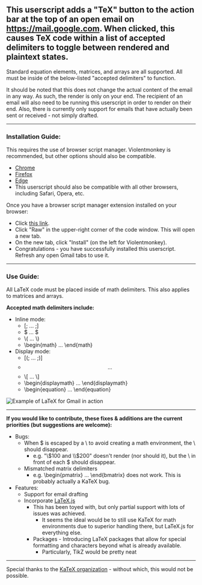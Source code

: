 ## This userscript adds a "TeX" button to the action bar at the top of an open email on https://mail.google.com. When clicked, this causes TeX code within a list of accepted delimiters to toggle between rendered and plaintext states.

Standard equation elements, matrices, and arrays are all supported. All must be inside of the below-listed "accepted delimiters" to function.

It should be noted that this does not change the actual content of the email in any way. As such, the render is only on your end. The recipient of an email will also need to be running this userscript in order to render on their end. Also, there is currently only support for emails that have actually been sent or received - not simply drafted.

---
### Installation Guide:

This requires the use of browser script manager. Violentmonkey is recommended, but other options should also be compatible.
* [Chrome](https://chromewebstore.google.com/detail/violentmonkey/jinjaccalgkegednnccohejagnlnfdag)
* [Firefox](https://addons.mozilla.org/en-US/firefox/addon/violentmonkey/)
* [Edge](https://microsoftedge.microsoft.com/addons/detail/violentmonkey/eeagobfjdenkkddmbclomhiblgggliao)
* This userscript should also be compatible with all other browsers, including Safari, Opera, etc.

Once you have a browser script manager extension installed on your browser:
* Click [this link](https://github.com/LoganJFisher/LaTeX-for-Gmail/blob/main/LaTeX-for-Gmail.user.js).
* Click "Raw" in the upper-right corner of the code window. This will open a new tab.
* On the new tab, click "Install" (on the left for Violentmonkey).
* Congratulations - you have successfully installed this userscript. Refresh any open Gmail tabs to use it.

---
### Use Guide:

All LaTeX code must be placed inside of math delimiters. This also applies to matrices and arrays.

**Accepted math delimiters include:**
* Inline mode:
  * [; ... ;]
  * $ ... $
  * \\( ... \\)
  * \begin{math} ... \end{math}
* Display mode:
  * [(; ... ;)]
  * $$ ... $$ 
  * \\[ ... \\]
  * \begin{displaymath} ... \end{displaymath}
  * \begin{equation} ... \end{equation}
 
 ![Example of LaTeX for Gmail in action](https://i.imgur.com/DSrchz7.png)
 
 ---

**If you would like to contribute, these fixes & additions are the current priorities (but suggestions are welcome):**
* Bugs:
  * When $ is escaped by a \ to avoid creating a math environment, the \ should disappear.
    * e.g. "\\$100 and \\$200" doesn't render (nor should it), but the \ in front of each $ should disappear.
  * Mismatched matrix delimiters
    * e.g. \begin{pmatrix} ... \end{bmatrix} does not work. This is probably actually a KaTeX bug.
* Features:
  * Support for email drafting
  * Incorporate [LaTeX.js](https://latex.js.org/)
    * This has been toyed with, but only partial support with lots of issues was achieved.
      * It seems the ideal would be to still use KaTeX for math environments due to superior handling there, but LaTeX.js for everything else.
    * Packages - Introducing LaTeX packages that allow for special formatting and characters beyond what is already available.
      * Particularly, TikZ would be pretty neat
---

Special thanks to the [KaTeX organization](https://katex.org/) - without which, this would not be possible.
